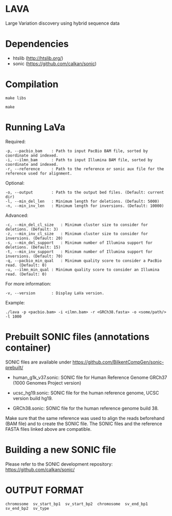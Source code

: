 LAVA
====

Large Variation discovery using hybrid sequence data

Dependencies
=============

 * htslib (http://htslib.org/)
 * sonic  (https://github.com/calkan/sonic)

Compilation
===========

	make libs
	
	make
	

Running LaVa
============

Required:

	-p, --pacbio_bam	: Path to input PacBio BAM file, sorted by coordinate and indexed.
	-i, --ilmn_bam		: Path to input Illumina BAM file, sorted by coordinate and indexed.
	-r, --reference		: Path to the reference or sonic aux file for the reference used for alignment.

Optional:

	-o, --output		: Path to the output bed files. (Default: current dir)
	-l, --min_del_len	: Minimum length for deletions. (Default: 5000)
	-n, --min_inv_len	: Minimum length for inversions. (Default: 10000)

Advanced:

	-c, --min_del_cl_size	: Minimum cluster size to consider for deletions. (Default: 3)
	-z, --min_inv_cl_size	: Minimum cluster size to consider for inversions. (Default: 20)
	-s, --min_del_support	: Minimum number of Illumina support for deletions. (Default: 15)
	-t, --min_inv_support	: Minimum number of Illumina support for inversions. (Default: 70)
	-q, --pacbio_min_qual	: Minimum quality score to consider a PacBio read. (Default: 0)
	-u, --ilmn_min_qual	: Minimum quality score to consider an Illumina read. (Default: 0)

For more information:

	-v, --version		: Display LaVa version.

Example:

	./lava -p <pacbio.bam> -i <ilmn.bam> -r <GRCh38.fasta> -o <some/path/> -l 1000

Prebuilt SONIC files (annotations container)
==================================

SONIC files are available under https://github.com/BilkentCompGen/sonic-prebuilt/

 * human_g1k_v37.sonic: SONIC file for Human Reference Genome GRCh37 (1000 Genomes Project version)

 * ucsc_hg19.sonic: SONIC file for the human reference genome, UCSC version build hg19.

 * GRCh38.sonic: SONIC file for the human reference genome build 38.
	
Make sure that the same reference was used to align the reads beforehand (BAM file) and to create the SONIC file. The SONIC files and the reference FASTA files linked above are compatible.

Building a new SONIC file
=======================

Please refer to the SONIC development repository: https://github.com/calkan/sonic/

OUTPUT FORMAT
=============

	chromosome  sv_start_bp1  sv_start_bp2  chromosome  sv_end_bp1  sv_end_bp2  sv_type
